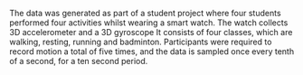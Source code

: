 The data was generated as part of a student project where four students performed four activities whilst wearing a smart watch. 
The watch collects 3D accelerometer and a 3D gyroscope It consists of four classes, which are walking, resting, running and
badminton. Participants were required to record motion a total of five times, and the data is sampled once every tenth of a second, 
for a ten second period.
